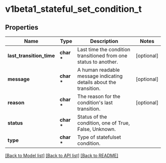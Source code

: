 # v1beta1_stateful_set_condition_t

## Properties
Name | Type | Description | Notes
------------ | ------------- | ------------- | -------------
**last_transition_time** | **char \*** | Last time the condition transitioned from one status to another. | [optional] 
**message** | **char \*** | A human readable message indicating details about the transition. | [optional] 
**reason** | **char \*** | The reason for the condition&#39;s last transition. | [optional] 
**status** | **char \*** | Status of the condition, one of True, False, Unknown. | 
**type** | **char \*** | Type of statefulset condition. | 

[[Back to Model list]](../README.md#documentation-for-models) [[Back to API list]](../README.md#documentation-for-api-endpoints) [[Back to README]](../README.md)


